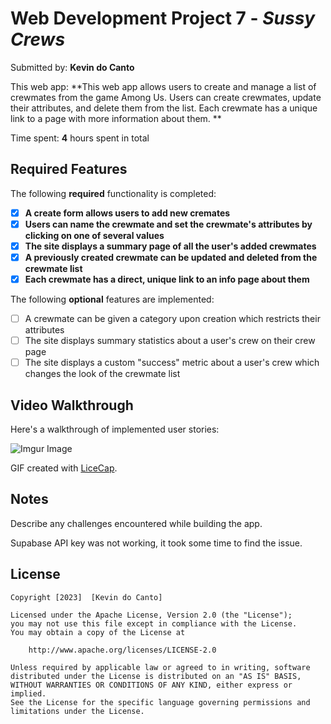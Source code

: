 # Web Development Project 7 - _Sussy Crews_

Submitted by: **Kevin do Canto**

This web app: **This web app allows users to create and manage a list of crewmates from the game Among Us. Users can create crewmates, update their attributes, and delete them from the list. Each crewmate has a unique link to a page with more information about them. **

Time spent: **4** hours spent in total

## Required Features

The following **required** functionality is completed:

- [x] **A create form allows users to add new cremates**
- [x] **Users can name the crewmate and set the crewmate's attributes by clicking on one of several values**
- [x] **The site displays a summary page of all the user's added crewmates**
- [x] **A previously created crewmate can be updated and deleted from the crewmate list**
- [x] **Each crewmate has a direct, unique link to an info page about them**

The following **optional** features are implemented:

- [ ] A crewmate can be given a category upon creation which restricts their attributes
- [ ] The site displays summary statistics about a user's crew on their crew page
- [ ] The site displays a custom "success" metric about a user's crew which changes the look of the crewmate list

## Video Walkthrough

Here's a walkthrough of implemented user stories:

![Imgur Image](https://imgur.com/a/RTr4pZ3.gif)

<!-- Replace this with whatever GIF tool you used! -->

GIF created with [LiceCap](http://www.cockos.com/licecap/).

## Notes

Describe any challenges encountered while building the app.

Supabase API key was not working, it took some time to find the issue.

## License

    Copyright [2023]  [Kevin do Canto]

    Licensed under the Apache License, Version 2.0 (the "License");
    you may not use this file except in compliance with the License.
    You may obtain a copy of the License at

        http://www.apache.org/licenses/LICENSE-2.0

    Unless required by applicable law or agreed to in writing, software
    distributed under the License is distributed on an "AS IS" BASIS,
    WITHOUT WARRANTIES OR CONDITIONS OF ANY KIND, either express or implied.
    See the License for the specific language governing permissions and
    limitations under the License.
